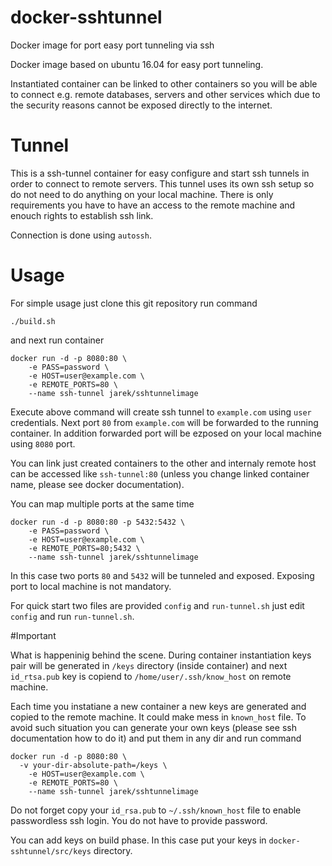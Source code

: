 # docker-sshtunnel
Docker image for port easy port tunneling via ssh

Docker image based on ubuntu 16.04 for easy port tunneling.

Instantiated container can be linked to other containers so you will be able to connect e.g. remote databases, servers and other services which due to the security reasons cannot be exposed directly to the internet.



# Tunnel

This is a ssh-tunnel container for easy configure and start ssh tunnels in order to connect to remote servers.
This tunnel uses its own ssh setup so do not need to do anything on your local machine. There is only requirements you have to have an access to the remote machine and enouch rights to establish ssh link.

Connection is done using `autossh`. 


# Usage

For simple usage just clone this git repository run command 
```
./build.sh
```
and next run container 
```
docker run -d -p 8080:80 \
	-e PASS=password \
	-e HOST=user@example.com \
	-e REMOTE_PORTS=80 \
	--name ssh-tunnel jarek/sshtunnelimage
```
Execute above command will create ssh tunnel to `example.com` using `user` credentials. Next port `80` from `example.com` will be forwarded to the running container. In addition forwarded port will be ezposed on your local machine using `8080` port.

You can link just created containers to the other and internaly remote host can be accessed like `ssh-tunnel:80` (unless you change linked container name, please see docker documentation).

You can map multiple ports at the same time 
```
docker run -d -p 8080:80 -p 5432:5432 \
	-e PASS=password \
	-e HOST=user@example.com \
	-e REMOTE_PORTS=80;5432 \
	--name ssh-tunnel jarek/sshtunnelimage
```
In this case two ports `80` and `5432` will be tunneled and exposed. Exposing port to local machine is not mandatory.

For quick start two files are provided `config` and `run-tunnel.sh` just edit `config` and run `run-tunnel.sh`.

#Important 

What is happeninig behind the scene. During container instantiation keys pair will be generated in `/keys` directory (inside container) and next `id_rtsa.pub` key is copiend to `/home/user/.ssh/know_host` on remote machine.

Each time you instatiane a new container a new keys are generated and copied to the remote machine. It could make mess in `known_host` file. 
To avoid such situation you can generate your own keys (please see ssh documentation how to do it) and put them in any dir and run command

```
docker run -d -p 8080:80 \
  -v your-dir-absolute-path=/keys \
	-e HOST=user@example.com \
	-e REMOTE_PORTS=80 \
	--name ssh-tunnel jarek/sshtunnelimage
```
Do not forget copy your `id_rsa.pub` to `~/.ssh/known_host` file to enable passwordless ssh login. You do not have to provide password.

You can add keys on build phase. In this case put your keys in `docker-sshtunnel/src/keys` directory. 
